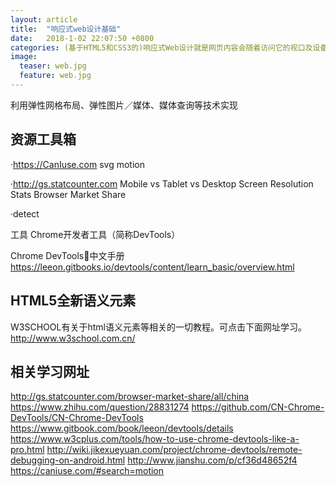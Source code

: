```yaml
---
layout: article
title:  "响应式web设计基础"
date:   2018-1-02 22:07:50 +0800
categories: (基于HTML5和CSS3的)响应式Web设计就是网页内容会随着访问它的视口及设备的不同而呈现不同的样式。
image:
  teaser: web.jpg
  feature: web.jpg
---
```

利用弹性网格布局、弹性图片／媒体、媒体查询等技术实现

## 资源工具箱

·https://CanIuse.com
svg
motion

·http://gs.statcounter.com
Mobile vs Tablet vs Desktop
Screen Resolution Stats
Browser Market Share

·detect

工具
Chrome开发者工具（简称DevTools）

Chrome DevTools中文手册
https://leeon.gitbooks.io/devtools/content/learn_basic/overview.html


## HTML5全新语义元素

W3SCHOOL有关于html语义元素等相关的一切教程。可点击下面网址学习。
http://www.w3school.com.cn/

## 相关学习网址

http://gs.statcounter.com/browser-market-share/all/china
https://www.zhihu.com/question/28831274
https://github.com/CN-Chrome-DevTools/CN-Chrome-DevTools
https://www.gitbook.com/book/leeon/devtools/details
https://www.w3cplus.com/tools/how-to-use-chrome-devtools-like-a-pro.html
http://wiki.jikexueyuan.com/project/chrome-devtools/remote-debugging-on-android.html
http://www.jianshu.com/p/cf36d48652f4
https://caniuse.com/#search=motion
